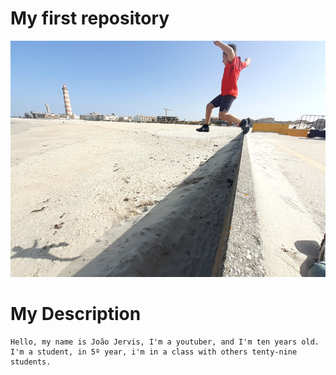 # My first repository

![](salto_radical_foto.png)

# My Description
    Hello, my name is João Jervis, I'm a youtuber, and I'm ten years old. 
    I'm a student, in 5º year, i'm in a class with others tenty-nine students.
